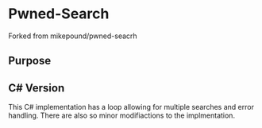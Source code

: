 # Pwned-Search

Forked from mikepound/pwned-seacrh

## Purpose

## C# Version

This C# implementation has a loop allowing for multiple searches and error handling. There are also so minor modifiactions to the implmentation.
